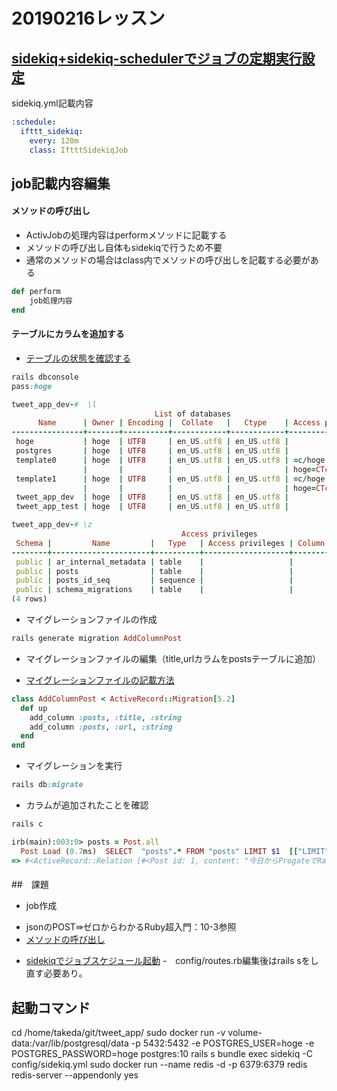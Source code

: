  
20190216レッスン
===
## [sidekiq+sidekiq-schedulerでジョブの定期実行設定](https://qiita.com/helium/items/8dda8c1b28dede77ac77)
sidekiq.yml記載内容
```yml
:schedule:
  ifttt_sidekiq:
    every: 120m
    class: IftttSidekiqJob
```

## job記載内容編集
#### メソッドの呼び出し
- ActivJobの処理内容はperformメソッドに記載する
- メソッドの呼び出し自体もsidekiqで行うため不要
- 通常のメソッドの場合はclass内でメソッドの呼び出しを記載する必要がある
```ruby
def perform
    job処理内容
end
```
#### テーブルにカラムを追加する
+ [テーブルの状態を確認する](https://qiita.com/Shitimi_613/items/bcd6a7f4134e6a8f0621)
```ruby
rails dbconsole
pass:hoge

tweet_app_dev-#  \l
                                List of databases
      Name      | Owner | Encoding |  Collate   |   Ctype    | Access privileges
----------------+-------+----------+------------+------------+-------------------
 hoge           | hoge  | UTF8     | en_US.utf8 | en_US.utf8 |
 postgres       | hoge  | UTF8     | en_US.utf8 | en_US.utf8 |
 template0      | hoge  | UTF8     | en_US.utf8 | en_US.utf8 | =c/hoge          +
                |       |          |            |            | hoge=CTc/hoge
 template1      | hoge  | UTF8     | en_US.utf8 | en_US.utf8 | =c/hoge          +
                |       |          |            |            | hoge=CTc/hoge
 tweet_app_dev  | hoge  | UTF8     | en_US.utf8 | en_US.utf8 |
 tweet_app_test | hoge  | UTF8     | en_US.utf8 | en_US.utf8 |

tweet_app_dev-# \z
                                      Access privileges
 Schema |         Name         |   Type   | Access privileges | Column privileges | Policies
--------+----------------------+----------+-------------------+-------------------+----------
 public | ar_internal_metadata | table    |                   |                   |
 public | posts                | table    |                   |                   |
 public | posts_id_seq         | sequence |                   |                   |
 public | schema_migrations    | table    |                   |                   |
(4 rows)
```
+ マイグレーションファイルの作成
```ruby
rails generate migration AddColumnPost
```
+ マイグレーションファイルの編集（title,urlカラムをpostsテーブルに追加）
- [マイグレーションファイルの記載方法](https://api.rubyonrails.org/classes/ActiveRecord/Migration.html)
```ruby
class AddColumnPost < ActiveRecord::Migration[5.2]
  def up
    add_column :posts, :title, :string
    add_column :posts, :url, :string
  end
end
```
+ マイグレーションを実行
```ruby
rails db:migrate
```
+ カラムが追加されたことを確認
```ruby
rails c

irb(main):003:0> posts = Post.all
  Post Load (0.7ms)  SELECT  "posts".* FROM "posts" LIMIT $1  [["LIMIT", 11]]
=> #<ActiveRecord::Relation [#<Post id: 1, content: "今日からProgateでRailsの勉強するよー！", created_at: "2019-02-09 07:27:06", updated_at: "2019-02-09 07:27:06", title: nil, url: nil>, #<Post id: 2, content: "投稿一覧ページ作成中！", created_at: "2019-02-09 07:27:24", updated_at: "2019-02-09 07:27:24", title: nil, url: nil>, #<Post id: 3, content: "Rails勉強中！", created_at: "2019-02-09 08:45:08", updated_at: "2019-02-09 08:45:08", title: nil, url: nil>, #<Post id: 4, content: "asdff", created_at: "2019-02-09 09:57:09", updated_at: "2019-02-09 09:57:09", title: nil, url: nil>]>
```
####

##　課題
+ job作成
- jsonのPOST⇛ゼロからわかるRuby超入門：10-3参照
- [メソッドの呼び出し](https://qiita.com/Linda_pp/items/b7135ae1f0def6058c6c)
+ [sidekiqでジョブスケジュール起動](https://www.t4traw.net/blog/2018/09/activejob-sidekiq-sidekiq-scheduler%E3%82%92%E4%BD%BF%E3%81%A3%E3%81%A6rails%E3%81%A7%E5%AE%9A%E6%9C%9F%E5%87%A6%E7%90%86/)
-　config/routes.rb編集後はrails sをし直す必要あり。

## 起動コマンド
cd /home/takeda/git/tweet_app/
sudo docker run -v volume-data:/var/lib/postgresql/data -p 5432:5432 -e POSTGRES_USER=hoge -e POSTGRES_PASSWORD=hoge postgres:10
rails s
bundle exec sidekiq -C config/sidekiq.yml
sudo docker run --name redis -d -p 6379:6379 redis redis-server --appendonly yes



